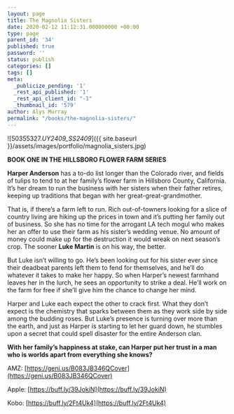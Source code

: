 ```yaml
---
layout: page
title: The Magnolia Sisters
date: 2020-02-12 11:12:31.000000000 +00:00
type: page
parent_id: '34'
published: true
password: ''
status: publish
categories: []
tags: []
meta:
  _publicize_pending: '1'
  _rest_api_published: '1'
  _rest_api_client_id: "-1"
  _thumbnail_id: '579'
author: Alys Murray
permalink: "/books/the-magnolia-sisters/"
---
```

![50355327._UY2409_SS2409_]({{ site.baseurl }}/assets/images/portfolio/magnolia_sisters.jpg)

**BOOK ONE IN THE HILLSBORO FLOWER FARM SERIES**

**Harper Anderson** has a to-do list longer than the Colorado river, and fields of tulips to tend to at her family’s flower farm in Hillsboro County, California. It’s her dream to run the business with her sisters when their father retires, keeping up traditions that began with her great-great-grandmother.

That is, if there’s a farm left to run. Rich out-of-towners looking for a slice of country living are hiking up the prices in town and it’s putting her family out of business. So she has no time for the arrogant LA tech mogul who makes her an offer to use their farm as his sister’s wedding venue. No amount of money could make up for the destruction it would wreak on next season’s crop. The sooner **Luke Martin** is on his way, the better.

But Luke isn’t willing to go. He’s been looking out for his sister ever since their deadbeat parents left them to fend for themselves, and he’ll do whatever it takes to make her happy. So when Harper’s newest farmhand leaves her in the lurch, he sees an opportunity to strike a deal. He’ll work on the farm for free if she’ll give him the chance to change her mind.

Harper and Luke each expect the other to crack first. What they don’t expect is the chemistry that sparks between them as they work side by side among the budding roses. But Luke’s presence is turning over more than the earth, and just as Harper is starting to let her guard down, he stumbles upon a secret that could spell disaster for the entire Anderson clan.

**With her family’s happiness at stake, can Harper put her trust in a man who is worlds apart from everything she knows?**

AMZ: [https://geni.us/B083JB346QCover](https://geni.us/B083JB346QCover)

Apple: [https://buff.ly/39JokiN](https://buff.ly/39JokiN)

Kobo: [https://buff.ly/2Ft4Uk4](https://buff.ly/2Ft4Uk4)